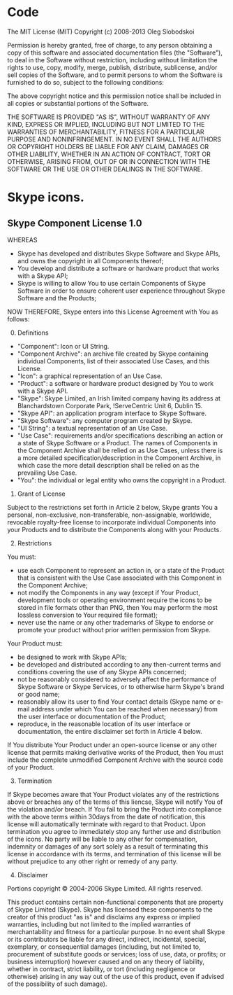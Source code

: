 # Code

The MIT License (MIT)
Copyright (c) 2008-2013 Oleg Slobodskoi

Permission is hereby granted, free of charge, to any person obtaining a copy of this software and associated documentation files (the "Software"), to deal in the Software without restriction, including without limitation the rights to use, copy, modify, merge, publish, distribute, sublicense, and/or sell copies of the Software, and to permit persons to whom the Software is furnished to do so, subject to the following conditions:

The above copyright notice and this permission notice shall be included in all copies or substantial portions of the Software.

THE SOFTWARE IS PROVIDED "AS IS", WITHOUT WARRANTY OF ANY KIND, EXPRESS OR IMPLIED, INCLUDING BUT NOT LIMITED TO THE WARRANTIES OF MERCHANTABILITY, FITNESS FOR A PARTICULAR PURPOSE AND NONINFRINGEMENT. IN NO EVENT SHALL THE AUTHORS OR COPYRIGHT HOLDERS BE LIABLE FOR ANY CLAIM, DAMAGES OR OTHER LIABILITY, WHETHER IN AN ACTION OF CONTRACT, TORT OR OTHERWISE, ARISING FROM, OUT OF OR IN CONNECTION WITH THE SOFTWARE OR THE USE OR OTHER DEALINGS IN THE SOFTWARE.

# Skype icons.

## Skype Component License 1.0

WHEREAS
 * Skype has developed and distributes Skype Software and Skype APIs,
   and owns the copyright in all Components thereof;
 * You develop and distribute a software or hardware product that
   works with a Skype API;
 * Skype is willing to allow You to use certain Components of Skype
   Software in order to ensure coherent user experience throughout
   Skype Software and the Products;

NOW THEREFORE, Skype enters into this License Agreement with You
as follows:

0. Definitions

 * "Component": Icon or UI String.
 * "Component Archive": an archive file created by Skype containing
   individual Components, list of their associated Use Cases, and this
   License.
 * "Icon": a graphical representation of an Use Case.
 * "Product": a software or hardware product designed by You to work
   with a Skype API.
 * "Skype": Skype Limited, an Irish limited company having its address
   at Blanchardstown Corporate Park, !ServeCentric Unit 6, Dublin 15.
 * "Skype API": an application program interface to Skype Software.
 * "Skype Software": any computer program created by Skype.
 * "UI String": a textual representation of an Use Case.
 * "Use Case": requirements and/or specifications describing an action
   or a state of Skype Software or a Product. The names of Components
   in the Component Archive shall be relied on as Use Cases, unless
   there is a more detailed specification/description in the Component
   Archive, in which case the more detail description shall be relied
   on as the prevailing Use Case.
 * "You": the individual or legal entity who owns the copyright in a
   Product.

1. Grant of License

Subject to the restrictions set forth in Article 2 below, Skype grants
You a personal, non-exclusive, non-transferable, non-assignable,
worldwide, revocable royalty-free license to incorporate individual
Components into your Products and to distribute the Components along
with your Products.

2. Restrictions

You must:
 * use each Component to represent an action in, or a state of the
   Product that is consistent with the Use Case associated with this
   Component in the Component Archive;
 * not modify the Components in any way (except if Your Product,
   development tools or operating environment require the icons to be
   stored in file formats other than PNG, then You may perform the
   most lossless conversion to Your required file format);
 * never use the name or any other trademarks of Skype to endorse or
   promote your product without prior written permission from Skype.

Your Product must:
 * be designed to work with Skype APIs;
 * be developed and distributed according to any then-current terms
   and conditions covering the use of any Skype APIs concerned;
 * not be reasonably considered to adversely affect the performance of
   Skype Software or Skype Services, or to otherwise harm Skype's
   brand or good name;
 * reasonably allow its user to find Your contact details (Skype name
   or e-mail address under which You can be reached when necessary)
   from the user interface or documentation of the Product;
 * reproduce, in the reasonable location of its user interface or
   documentation, the entire disclaimer set forth in Article 4 below.

If You distribute Your Product under an open-source license or any
other license that permits making derivative works of the Product,
then You must include the complete unmodified Component Archive with
the source code of your Product.

3. Termination

If Skype becomes aware that Your Product violates any of the
restrictions above or breaches any of the terms of this liencse, Skype
will notify You of the violation and/or breach. If You fail to bring
the Product into compliance with the above terms within 30days from
the date of notification, this license will automatically terminate
with regard to that Product. Upon termination you agree to immediately
stop any further use and distribution of the icons. No party will be
liable to any other for compensation, indemnity or damages of any sort
solely as a result of terminating this license in accordance with its
terms, and termination of this license will be without prejudice to
any other right or remedy of any party.

4. Disclaimer

Portions copyright © 2004-2006 Skype Limited. All rights reserved.

This product contains certain non-functional components that are
property of Skype Limited (Skype). Skype has licensed these components
to the creator of this product "as is" and disclaims any express or
implied warranties, including but not limited to the implied
warranties of merchantability and fitness for a particular purpose.
In no event shall Skype or its contributors be liable for any direct,
indirect, incidental, special, exemplary, or consequential damages
(including, but not limited to, procurement of substitute goods or
services; loss of use, data, or profits; or business interruption)
however caused and on any theory of liability, whether in contract,
strict liability, or tort (including negligence or otherwise) arising
in any way out of the use of this product, even if advised of the
possibility of such damage).
